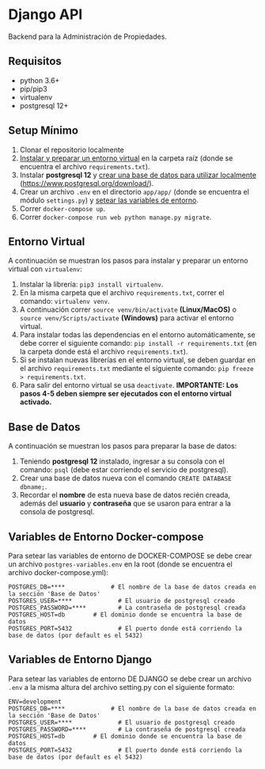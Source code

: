 # Django API

Backend para la Administración de Propiedades.

## Requisitos

- python 3.6+
- pip/pip3
- virtualenv
- postgresql 12+

## Setup Mínimo

1. Clonar el repositorio localmente
2. [Instalar y preparar un entorno virtual](#entorno-virtual) en la carpeta raíz (donde se encuentra el archivo `requirements.txt`).
3. Instalar **postgresql 12** y [crear una base de datos para utilizar localmente](#base-de-datos) (https://www.postgresql.org/download/).
4. Crear un archivo `.env` en el directorio `app/app/` (donde se encuentra el módulo `settings.py`) y [setear las variables de entorno](#variables-de-entorno-django).
5. Correr `docker-compose up`.
6. Correr `docker-compose run web python manage.py migrate`.

## Entorno Virtual

A continuación se muestran los pasos para instalar y preparar un entorno virtual con `virtualenv`:

1. Instalar la librería: `pip3 install virtualenv`.
2. En la misma carpeta que el archivo `requirements.txt`, correr el comando: `virtualenv venv`.
3. A continuación correr `source venv/bin/activate` **(Linux/MacOS)** o `source venv/Scripts/activate` **(Windows)** para activar el entorno virtual.
4. Para instalar todas las dependencias en el entorno automáticamente, se debe correr el siguiente comando: `pip install -r requirements.txt` (en la carpeta donde está el archivo `requirements.txt`).
5. Si se instalan nuevas librerías en el entorno virtual, se deben guardar en el archivo `requirements.txt` mediante el siguiente comando: `pip freeze > requirements.txt`.
6. Para salir del entorno virtual se usa `deactivate`. **IMPORTANTE: Los pasos 4-5 deben siempre ser ejecutados con el entorno virtual activado.**

## Base de Datos

A continuación se muestran los pasos para preparar la base de datos:

1. Teniendo **postgresql 12** instalado, ingresar a su consola con el comando: `psql` (debe estar corriendo el servicio de postgresql).
2. Crear una base de datos nueva con el comando `CREATE DATABASE dbname;`.
3. Recordar el **nombre** de esta nueva base de datos recién creada, además del **usuario** y **contraseña** que se usaron para entrar a la consola de postgresql.

## Variables de Entorno Docker-compose

Para setear las variables de entorno de DOCKER-COMPOSE se debe crear un archivo `postgres-variables.env` en la root (donde se encuentra el archivo docker-compose.yml):

```
POSTGRES_DB=****             # El nombre de la base de datos creada en la sección 'Base de Datos'
POSTGRES_USER=****             # El usuario de postgresql creado
POSTGRES_PASSWORD=****         # La contraseña de postgresql creada
POSTGRES_HOST=db        # El dominio donde se encuentra la base de datos
POSTGRES_PORT=5432             # El puerto donde está corriendo la base de datos (por default es el 5432)
```

## Variables de Entorno Django

Para setear las variables de entorno DE DJANGO se debe crear un archivo `.env` a la misma altura del archivo setting.py con el siguiente formato:

```
ENV=development
POSTGRES_DB=****             # El nombre de la base de datos creada en la sección 'Base de Datos'
POSTGRES_USER=****             # El usuario de postgresql creado
POSTGRES_PASSWORD=****         # La contraseña de postgresql creada
POSTGRES_HOST=db        # El dominio donde se encuentra la base de datos
POSTGRES_PORT=5432             # El puerto donde está corriendo la base de datos (por default es el 5432)
```
